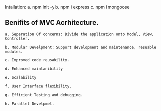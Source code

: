 Intallation:
    a. npm init -y
    b. npm i express
    c. npm i mongoose

## Benifits of MVC Acrhitecture.

    a. Seperation Of concerns: Divide the application onto Model, View, Controller.

    b. Modular Develpment: Support development and maintenance, resuable modules.

    c. Improved code reusability.

    d. Enhanced maintanibility

    e. Scalability

    f. User Interface flexibility.

    g. Efficient Testing and debugging.

    h. Parallel Develpmet.
